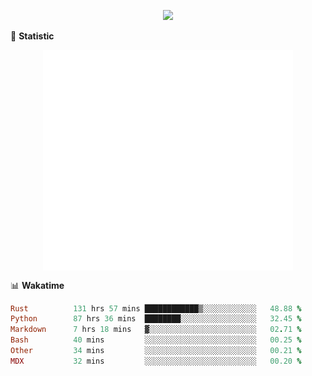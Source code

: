 <!-- https://github.com/DenverCoder1/readme-typing-svg -->
<p align="center">
<img src="https://readme-typing-svg.demolab.com?font=Orbitron&size=25&pause=1000&center=true&vCenter=true&random=false&width=600&lines=Welcome+to+my+GitHub+profile+page!" />



🌟 **Statistic**

<p align="center">
  <img width="400" align="top" src="https://github.com/fllesser/fllesser/blob/main/left.svg" />
  <img width="400" align="top" src="https://github.com/fllesser/fllesser/blob/main/right.svg" />
</p>


📊 **Wakatime**
<!--START_SECTION:waka-->

```ruby
Rust          131 hrs 57 mins ████████████▒░░░░░░░░░░░░   48.88 %
Python        87 hrs 36 mins  ████████░░░░░░░░░░░░░░░░░   32.45 %
Markdown      7 hrs 18 mins   ▓░░░░░░░░░░░░░░░░░░░░░░░░   02.71 %
Bash          40 mins         ░░░░░░░░░░░░░░░░░░░░░░░░░   00.25 %
Other         34 mins         ░░░░░░░░░░░░░░░░░░░░░░░░░   00.21 %
MDX           32 mins         ░░░░░░░░░░░░░░░░░░░░░░░░░   00.20 %
```

<!--END_SECTION:waka-->

